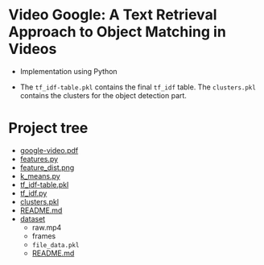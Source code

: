 # Video Google: A Text Retrieval Approach to Object Matching in Videos

- Implementation using Python

- The `tf_idf-table.pkl` contains the final `tf_idf` table. The `clusters.pkl`
  contains the clusters for the object detection part.

# Project tree

 * [google-video.pdf](./google-video.pdf)
 * [features.py](./features.py)
 * [feature_dist.png](./feature_dist.png)
 * [k_means.py](./k_means.py)
 * [tf_idf-table.pkl](./tf_idf-table.pkl)
 * [tf_idf.py](./tf_idf.py)
 * [clusters.pkl](./clusters.pkl)
 * [README.md](./README.md)
 * [dataset](./dataset)
     * raw.mp4
     * frames
     * `file_data.pkl`
     * [README.md](./dataset/README.md)
